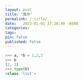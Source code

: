 ```yaml
---
layout: post
title: "展开"
permalink: /:title/
date:   2023-01-01 17:38:49 -0500
categories:
tags:
pin: false
published: false
---
```


```python
>>> a, *b = 1,2,3
>>> b
[2, 3]
>>> type(b)
<class 'list'>
```